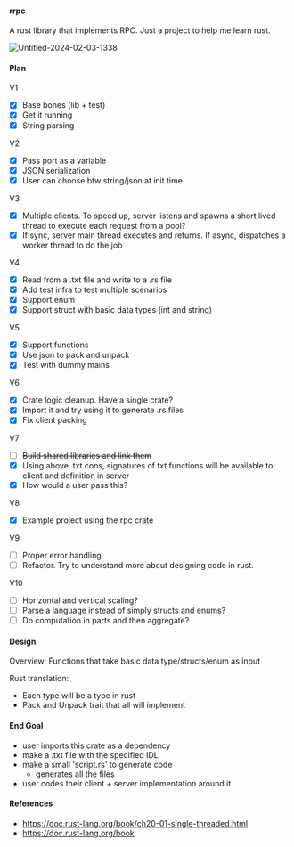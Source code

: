 #### rrpc

A rust library that implements RPC. Just a project to help me learn rust.

![Untitled-2024-02-03-1338](https://github.com/InfiniteVerma/rrpc/assets/45547198/52d11371-482c-4d4c-8d77-d03cb7d5b8a4)


#### Plan

V1
 - [x] Base bones (lib + test)
 - [x] Get it running
 - [x] String parsing

V2
 - [x] Pass port as a variable
 - [x] JSON serialization
 - [x] User can choose btw string/json at init time

V3
 - [x] Multiple clients. To speed up, server listens and spawns a short lived thread to execute each request from a pool?
 - [x] If sync, server main thread executes and returns. If async, dispatches a worker thread to do the job

V4
 - [x] Read from a .txt file and write to a .rs file
 - [x] Add test infra to test multiple scenarios
 - [x] Support enum
 - [x] Support struct with basic data types (int and string)

V5
 - [x] Support functions
 - [x] Use json to pack and unpack
 - [x] Test with dummy mains

V6
 - [x] Crate logic cleanup. Have a single crate?
 - [x] Import it and try using it to generate .rs files
 - [x] Fix client packing

V7
 - [ ] ~~Build shared libraries and link them~~
 - [x] Using above .txt cons, signatures of txt functions will be available to client and definition in server
 - [x] How would a user pass this?

V8
 - [x] Example project using the rpc crate

V9
 - [ ] Proper error handling
 - [ ] Refactor. Try to understand more about designing code in rust.

V10
 - [ ] Horizontal and vertical scaling?
 - [ ] Parse a language instead of simply structs and enums?
 - [ ] Do computation in parts and then aggregate?

#### Design

Overview: Functions that take basic data type/structs/enum as input

Rust translation:
 - Each type will be a type in rust
 - Pack and Unpack trait that all will implement

#### End Goal

 - user imports this crate as a dependency
 - make a .txt file with the specified IDL
 - make a small 'script.rs' to generate code
   - generates all the files
 - user codes their client + server implementation around it

#### References
 - https://doc.rust-lang.org/book/ch20-01-single-threaded.html
 - https://doc.rust-lang.org/book
